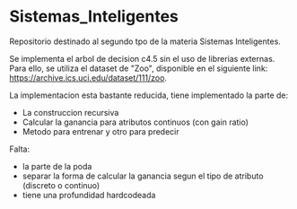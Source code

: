 # Sistemas_Inteligentes
Repositorio destinado al segundo tpo de la materia Sistemas Inteligentes. 

Se implementa el arbol de decision c4.5 sin el uso de librerias externas. Para ello, se utiliza el dataset de "Zoo", disponible en el siguiente link: https://archive.ics.uci.edu/dataset/111/zoo. 

La implementacion esta bastante reducida, tiene implementado la parte de:
- La construccion recursiva
- Calcular la ganancia para atributos continuos (con gain ratio)
- Metodo para entrenar y otro para predecir

Falta: 
- la parte de la poda
- separar la forma de calcular la ganancia segun el tipo de atributo (discreto o continuo)
- tiene una profundidad hardcodeada
